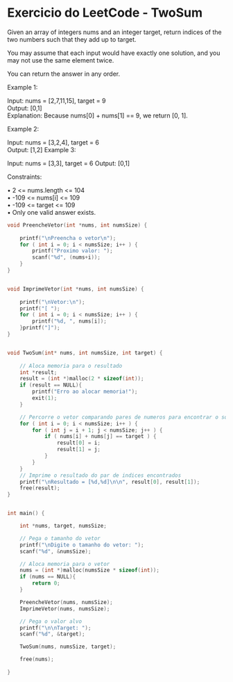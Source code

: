 # Exercicio do LeetCode - TwoSum

Given an array of integers nums and an integer target, return indices of the two numbers such that they add up to target.

You may assume that each input would have exactly one solution, and you may not use the same element twice.

You can return the answer in any order.
 
 

Example 1:

Input: nums = [2,7,11,15], target = 9   
Output: [0,1]   
Explanation: Because nums[0] + nums[1] == 9, we return [0, 1].  

    
Example 2:

Input: nums = [3,2,4], target = 6   
Output: [1,2]
Example 3:

Input: nums = [3,3], target = 6 
Output: [0,1]
 

Constraints:

•  2 <= nums.length <= 104   
•  -109 <= nums[i] <= 109    
•  -109 <= target <= 109     
•  Only one valid answer exists.

```c
void PreencheVetor(int *nums, int numsSize) {
    
    printf("\nPreencha o vetor\n");
    for ( int i = 0; i < numsSize; i++ ) {
        printf("Proximo valor: ");
        scanf("%d", (nums+i));
    }
}


void ImprimeVetor(int *nums, int numsSize) {
    
    printf("\nVetor:\n");
    printf("[ ");
    for ( int i = 0; i < numsSize; i++ ) {
        printf("%d, ", nums[i]);
    }printf("]");
}


void TwoSum(int* nums, int numsSize, int target) {
    
    // Aloca memoria para o resultado
    int *result;
    result = (int *)malloc(2 * sizeof(int));
    if (result == NULL){
        printf("Erro ao alocar memoria!");
        exit(1);
    }

    // Percorre o vetor comparando pares de numeros para encontrar o somatorio desejado (target) 
    for ( int i = 0; i < numsSize; i++ ) {
        for ( int j = i + 1; j < numsSize; j++ ) {
            if ( nums[i] + nums[j] == target ) {
                result[0] = i;
                result[1] = j;
            }
        }
    }
    // Imprime o resultado do par de indices encontrados
    printf("\nResultado = [%d,%d]\n\n", result[0], result[1]);
    free(result);
}


int main() {

    int *nums, target, numsSize;

    // Pega o tamanho do vetor
    printf("\nDigite o tamanho do vetor: ");
    scanf("%d", &numsSize);

    // Aloca memoria para o vetor
    nums = (int *)malloc(numsSize * sizeof(int));
    if (nums == NULL){
        return 0;
    }

    PreencheVetor(nums, numsSize);
    ImprimeVetor(nums, numsSize);

    // Pega o valor alvo
    printf("\n\nTarget: ");
    scanf("%d", &target);

    TwoSum(nums, numsSize, target);

    free(nums);
    
}
```